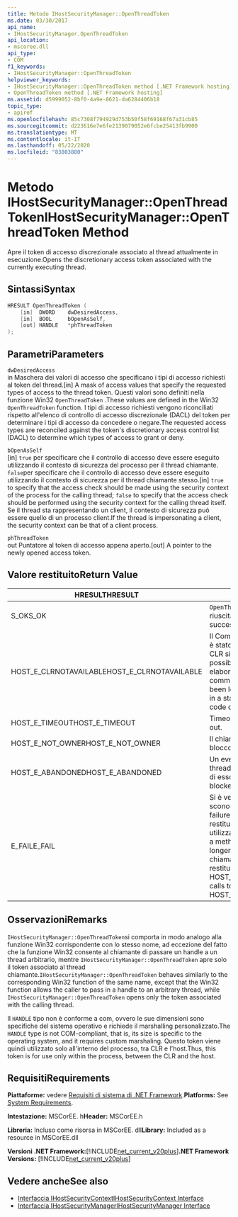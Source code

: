 ```yaml
---
title: Metodo IHostSecurityManager::OpenThreadToken
ms.date: 03/30/2017
api_name:
- IHostSecurityManager.OpenThreadToken
api_location:
- mscoree.dll
api_type:
- COM
f1_keywords:
- IHostSecurityManager::OpenThreadToken
helpviewer_keywords:
- IHostSecurityManager::OpenThreadToken method [.NET Framework hosting]
- OpenThreadToken method [.NET Framework hosting]
ms.assetid: d5999052-8bf0-4a9e-8621-da6284406b18
topic_type:
- apiref
ms.openlocfilehash: 85c7308f794929d753b50f58f69168f67a31cb85
ms.sourcegitcommit: d223616e7e6fe2139079052e6fcbe25413fb9900
ms.translationtype: MT
ms.contentlocale: it-IT
ms.lasthandoff: 05/22/2020
ms.locfileid: "83803880"
---
```

# <a name="ihostsecuritymanageropenthreadtoken-method"></a><span data-ttu-id="42c19-102">Metodo IHostSecurityManager::OpenThreadToken</span><span class="sxs-lookup"><span data-stu-id="42c19-102">IHostSecurityManager::OpenThreadToken Method</span></span>
<span data-ttu-id="42c19-103">Apre il token di accesso discrezionale associato al thread attualmente in esecuzione.</span><span class="sxs-lookup"><span data-stu-id="42c19-103">Opens the discretionary access token associated with the currently executing thread.</span></span>  
  
## <a name="syntax"></a><span data-ttu-id="42c19-104">Sintassi</span><span class="sxs-lookup"><span data-stu-id="42c19-104">Syntax</span></span>  
  
```cpp  
HRESULT OpenThreadToken (  
    [in]  DWORD    dwDesiredAccess,
    [in]  BOOL     bOpenAsSelf,
    [out] HANDLE   *phThreadToken  
);  
```  
  
## <a name="parameters"></a><span data-ttu-id="42c19-105">Parametri</span><span class="sxs-lookup"><span data-stu-id="42c19-105">Parameters</span></span>  
 `dwDesiredAccess`  
 <span data-ttu-id="42c19-106">in Maschera dei valori di accesso che specificano i tipi di accesso richiesti al token del thread.</span><span class="sxs-lookup"><span data-stu-id="42c19-106">[in] A mask of access values that specify the requested types of access to the thread token.</span></span> <span data-ttu-id="42c19-107">Questi valori sono definiti nella funzione Win32 `OpenThreadToken` .</span><span class="sxs-lookup"><span data-stu-id="42c19-107">These values are defined in the Win32 `OpenThreadToken` function.</span></span> <span data-ttu-id="42c19-108">I tipi di accesso richiesti vengono riconciliati rispetto all'elenco di controllo di accesso discrezionale (DACL) del token per determinare i tipi di accesso da concedere o negare.</span><span class="sxs-lookup"><span data-stu-id="42c19-108">The requested access types are reconciled against the token's discretionary access control list (DACL) to determine which types of access to grant or deny.</span></span>  
  
 `bOpenAsSelf`  
 <span data-ttu-id="42c19-109">[in] `true` per specificare che il controllo di accesso deve essere eseguito utilizzando il contesto di sicurezza del processo per il thread chiamante. `false`per specificare che il controllo di accesso deve essere eseguito utilizzando il contesto di sicurezza per il thread chiamante stesso.</span><span class="sxs-lookup"><span data-stu-id="42c19-109">[in] `true` to specify that the access check should be made using the security context of the process for the calling thread; `false` to specify that the access check should be performed using the security context for the calling thread itself.</span></span> <span data-ttu-id="42c19-110">Se il thread sta rappresentando un client, il contesto di sicurezza può essere quello di un processo client.</span><span class="sxs-lookup"><span data-stu-id="42c19-110">If the thread is impersonating a client, the security context can be that of a client process.</span></span>  
  
 `phThreadToken`  
 <span data-ttu-id="42c19-111">out Puntatore al token di accesso appena aperto.</span><span class="sxs-lookup"><span data-stu-id="42c19-111">[out] A pointer to the newly opened access token.</span></span>  
  
## <a name="return-value"></a><span data-ttu-id="42c19-112">Valore restituito</span><span class="sxs-lookup"><span data-stu-id="42c19-112">Return Value</span></span>  
  
|<span data-ttu-id="42c19-113">HRESULT</span><span class="sxs-lookup"><span data-stu-id="42c19-113">HRESULT</span></span>|<span data-ttu-id="42c19-114">Descrizione</span><span class="sxs-lookup"><span data-stu-id="42c19-114">Description</span></span>|  
|-------------|-----------------|  
|<span data-ttu-id="42c19-115">S_OK</span><span class="sxs-lookup"><span data-stu-id="42c19-115">S_OK</span></span>|<span data-ttu-id="42c19-116">`OpenThreadToken`la restituzione è riuscita.</span><span class="sxs-lookup"><span data-stu-id="42c19-116">`OpenThreadToken` returned successfully.</span></span>|  
|<span data-ttu-id="42c19-117">HOST_E_CLRNOTAVAILABLE</span><span class="sxs-lookup"><span data-stu-id="42c19-117">HOST_E_CLRNOTAVAILABLE</span></span>|<span data-ttu-id="42c19-118">Il Common Language Runtime (CLR) non è stato caricato in un processo oppure CLR si trova in uno stato in cui non è possibile eseguire codice gestito o elaborare la chiamata correttamente.</span><span class="sxs-lookup"><span data-stu-id="42c19-118">The common language runtime (CLR) has not been loaded into a process, or the CLR is in a state in which it cannot run managed code or process the call successfully.</span></span>|  
|<span data-ttu-id="42c19-119">HOST_E_TIMEOUT</span><span class="sxs-lookup"><span data-stu-id="42c19-119">HOST_E_TIMEOUT</span></span>|<span data-ttu-id="42c19-120">Timeout della chiamata.</span><span class="sxs-lookup"><span data-stu-id="42c19-120">The call timed out.</span></span>|  
|<span data-ttu-id="42c19-121">HOST_E_NOT_OWNER</span><span class="sxs-lookup"><span data-stu-id="42c19-121">HOST_E_NOT_OWNER</span></span>|<span data-ttu-id="42c19-122">Il chiamante non è il proprietario del blocco.</span><span class="sxs-lookup"><span data-stu-id="42c19-122">The caller does not own the lock.</span></span>|  
|<span data-ttu-id="42c19-123">HOST_E_ABANDONED</span><span class="sxs-lookup"><span data-stu-id="42c19-123">HOST_E_ABANDONED</span></span>|<span data-ttu-id="42c19-124">Un evento è stato annullato mentre un thread bloccato o Fiber era in attesa su di esso.</span><span class="sxs-lookup"><span data-stu-id="42c19-124">An event was canceled while a blocked thread or fiber was waiting on it.</span></span>|  
|<span data-ttu-id="42c19-125">E_FAIL</span><span class="sxs-lookup"><span data-stu-id="42c19-125">E_FAIL</span></span>|<span data-ttu-id="42c19-126">Si è verificato un errore irreversibile sconosciuto.</span><span class="sxs-lookup"><span data-stu-id="42c19-126">An unknown catastrophic failure occurred.</span></span> <span data-ttu-id="42c19-127">Quando un metodo restituisce E_FAIL, CLR non è più utilizzabile all'interno del processo.</span><span class="sxs-lookup"><span data-stu-id="42c19-127">When a method returns E_FAIL, the CLR is no longer usable within the process.</span></span> <span data-ttu-id="42c19-128">Le chiamate successive ai metodi di hosting restituiscono HOST_E_CLRNOTAVAILABLE.</span><span class="sxs-lookup"><span data-stu-id="42c19-128">Subsequent calls to hosting methods return HOST_E_CLRNOTAVAILABLE.</span></span>|  
  
## <a name="remarks"></a><span data-ttu-id="42c19-129">Osservazioni</span><span class="sxs-lookup"><span data-stu-id="42c19-129">Remarks</span></span>  
 <span data-ttu-id="42c19-130">`IHostSecurityManager::OpenThreadToken`si comporta in modo analogo alla funzione Win32 corrispondente con lo stesso nome, ad eccezione del fatto che la funzione Win32 consente al chiamante di passare un handle a un thread arbitrario, mentre `IHostSecurityManager::OpenThreadToken` apre solo il token associato al thread chiamante.</span><span class="sxs-lookup"><span data-stu-id="42c19-130">`IHostSecurityManager::OpenThreadToken` behaves similarly to the corresponding Win32 function of the same name, except that the Win32 function allows the caller to pass in a handle to an arbitrary thread, while `IHostSecurityManager::OpenThreadToken` opens only the token associated with the calling thread.</span></span>  
  
 <span data-ttu-id="42c19-131">Il `HANDLE` tipo non è conforme a com, ovvero le sue dimensioni sono specifiche del sistema operativo e richiede il marshalling personalizzato.</span><span class="sxs-lookup"><span data-stu-id="42c19-131">The `HANDLE` type is not COM-compliant, that is, its size is specific to the operating system, and it requires custom marshaling.</span></span> <span data-ttu-id="42c19-132">Questo token viene quindi utilizzato solo all'interno del processo, tra CLR e l'host.</span><span class="sxs-lookup"><span data-stu-id="42c19-132">Thus, this token is for use only within the process, between the CLR and the host.</span></span>  
  
## <a name="requirements"></a><span data-ttu-id="42c19-133">Requisiti</span><span class="sxs-lookup"><span data-stu-id="42c19-133">Requirements</span></span>  
 <span data-ttu-id="42c19-134">**Piattaforme:** vedere [Requisiti di sistema di .NET Framework](../../get-started/system-requirements.md).</span><span class="sxs-lookup"><span data-stu-id="42c19-134">**Platforms:** See [System Requirements](../../get-started/system-requirements.md).</span></span>  
  
 <span data-ttu-id="42c19-135">**Intestazione:** MSCorEE. h</span><span class="sxs-lookup"><span data-stu-id="42c19-135">**Header:** MSCorEE.h</span></span>  
  
 <span data-ttu-id="42c19-136">**Libreria:** Incluso come risorsa in MSCorEE. dll</span><span class="sxs-lookup"><span data-stu-id="42c19-136">**Library:** Included as a resource in MSCorEE.dll</span></span>  
  
 <span data-ttu-id="42c19-137">**Versioni .NET Framework:**[!INCLUDE[net_current_v20plus](../../../../includes/net-current-v20plus-md.md)]</span><span class="sxs-lookup"><span data-stu-id="42c19-137">**.NET Framework Versions:** [!INCLUDE[net_current_v20plus](../../../../includes/net-current-v20plus-md.md)]</span></span>  
  
## <a name="see-also"></a><span data-ttu-id="42c19-138">Vedere anche</span><span class="sxs-lookup"><span data-stu-id="42c19-138">See also</span></span>

- [<span data-ttu-id="42c19-139">Interfaccia IHostSecurityContext</span><span class="sxs-lookup"><span data-stu-id="42c19-139">IHostSecurityContext Interface</span></span>](ihostsecuritycontext-interface.md)
- [<span data-ttu-id="42c19-140">Interfaccia IHostSecurityManager</span><span class="sxs-lookup"><span data-stu-id="42c19-140">IHostSecurityManager Interface</span></span>](ihostsecuritymanager-interface.md)

